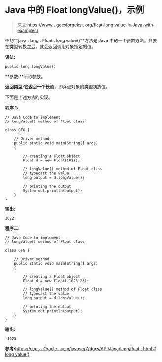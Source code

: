 # Java 中的 Float longValue()，示例

> 原文:[https://www . geesforgeks . org/float-long value-in-Java-with-examples/](https://www.geeksforgeeks.org/float-longvalue-in-java-with-examples/)

中的**java . lang . Float . long value()**方法是 Java 中的一个内置方法，只要在类型转换之后，就会返回调用对象指定的值。

**语法:**

```
public long longValue()

```

**参数:**不取参数。

**返回类型:**它返回一个**长**值，即浮点对象的类型铸造值。

下面是上述方法的实现。

**程序 1:**

```
// Java Code to implement
// longValue() method of Float class

class GFG {

    // Driver method
    public static void main(String[] args)
    {

        // creating a Float object
        Float d = new Float(1022);

        // longValue() method of Float class
        // typecast the value
        long output = d.longValue();

        // printing the output
        System.out.println(output);
    }
}
```

**输出:**

```
1022

```

**程序二:**

```
// Java Code to implement
// longValue() method of Float class

class GFG {

    // Driver method
    public static void main(String[] args)
    {

        // creating a Float object
        Float d = new Float(-1023.23);

        // longValue() method of Float class
        // typecast the value
        long output = d.longValue();

        // printing the output
        System.out.println(output);
    }
}
```

**输出:**

```
-1023

```

**参考:**[https://docs . Oracle . com/javase/7/docs/API/Java/lang/float . html # long value()](https://docs.oracle.com/javase/7/docs/api/java/lang/Float.html#longValue())